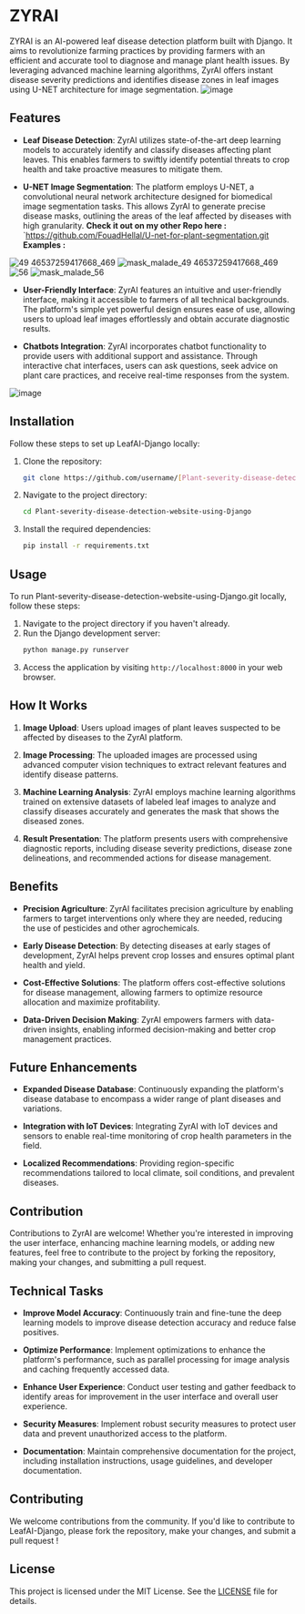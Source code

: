 # ZYRAI

ZYRAI is an AI-powered leaf disease detection platform built with Django. It aims to revolutionize farming practices by providing farmers with an efficient and accurate tool to diagnose and manage plant health issues. By leveraging advanced machine learning algorithms, ZyrAI offers instant disease severity predictions and identifies disease zones in leaf images using U-NET architecture for image segmentation.
![image](https://github.com/FouadHellal/Plant-severity-disease-detection-website-using-Django/assets/113594352/f3952152-8385-4681-94bb-16e9cd0a9c84)

## Features

- **Leaf Disease Detection**: ZyrAI utilizes state-of-the-art deep learning models to accurately identify and classify diseases affecting plant leaves. This enables farmers to swiftly identify potential threats to crop health and take proactive measures to mitigate them.

- **U-NET Image Segmentation**: The platform employs U-NET, a convolutional neural network architecture designed for biomedical image segmentation tasks. This allows ZyrAI to generate precise disease masks, outlining the areas of the leaf affected by diseases with high granularity.
  **Check it out on my other Repo here :** `https://github.com/FouadHellal/U-net-for-plant-segmentation.git
  **Examples :**
  
![49 46537259417668_469](https://github.com/FouadHellal/Plant-severity-disease-detection-website-using-Django/assets/113594352/1fab202d-7236-4f71-8c07-0da07234c467)
![mask_malade_49 46537259417668_469](https://github.com/FouadHellal/Plant-severity-disease-detection-website-using-Django/assets/113594352/3a29e629-5ad9-48ff-815c-03351cfae673)
![56](https://github.com/FouadHellal/Plant-severity-disease-detection-website-using-Django/assets/113594352/fbab854d-ca7d-4f1f-b113-70bb1c00e863)
![mask_malade_56](https://github.com/FouadHellal/Plant-severity-disease-detection-website-using-Django/assets/113594352/be1d4f6a-f0e1-42b4-9a40-89464a02cf8e)

- **User-Friendly Interface**: ZyrAI features an intuitive and user-friendly interface, making it accessible to farmers of all technical backgrounds. The platform's simple yet powerful design ensures ease of use, allowing users to upload leaf images effortlessly and obtain accurate diagnostic results.
  

- **Chatbots Integration**: ZyrAI incorporates chatbot functionality to provide users with additional support and assistance. Through interactive chat interfaces, users can ask questions, seek advice on plant care practices, and receive real-time responses from the system.

![image](https://github.com/FouadHellal/Plant-severity-disease-detection-website-using-Django/assets/113594352/fc8d0d22-3af1-49b7-9a4c-da9a6f6921a0)

## Installation

Follow these steps to set up LeafAI-Django locally:

1. Clone the repository:
    ```bash
    git clone https://github.com/username/[Plant-severity-disease-detection-website-using-Django.git]/
    ```

2. Navigate to the project directory:
    ```bash
    cd Plant-severity-disease-detection-website-using-Django
    ```

3. Install the required dependencies:
    ```bash
    pip install -r requirements.txt
    ```

## Usage

To run Plant-severity-disease-detection-website-using-Django.git locally, follow these steps:

1. Navigate to the project directory if you haven't already.
2. Run the Django development server:
    ```bash
    python manage.py runserver
    ```
3. Access the application by visiting `http://localhost:8000` in your web browser.

## How It Works

1. **Image Upload**: Users upload images of plant leaves suspected to be affected by diseases to the ZyrAI platform.

2. **Image Processing**: The uploaded images are processed using advanced computer vision techniques to extract relevant features and identify disease patterns.

3. **Machine Learning Analysis**: ZyrAI employs machine learning algorithms trained on extensive datasets of labeled leaf images to analyze and classify diseases accurately and generates the mask that shows the diseased zones.

4. **Result Presentation**: The platform presents users with comprehensive diagnostic reports, including disease severity predictions, disease zone delineations, and recommended actions for disease management.

## Benefits

- **Precision Agriculture**: ZyrAI facilitates precision agriculture by enabling farmers to target interventions only where they are needed, reducing the use of pesticides and other agrochemicals.

- **Early Disease Detection**: By detecting diseases at early stages of development, ZyrAI helps prevent crop losses and ensures optimal plant health and yield.

- **Cost-Effective Solutions**: The platform offers cost-effective solutions for disease management, allowing farmers to optimize resource allocation and maximize profitability.

- **Data-Driven Decision Making**: ZyrAI empowers farmers with data-driven insights, enabling informed decision-making and better crop management practices.

## Future Enhancements

- **Expanded Disease Database**: Continuously expanding the platform's disease database to encompass a wider range of plant diseases and variations.

- **Integration with IoT Devices**: Integrating ZyrAI with IoT devices and sensors to enable real-time monitoring of crop health parameters in the field.

- **Localized Recommendations**: Providing region-specific recommendations tailored to local climate, soil conditions, and prevalent diseases.

## Contribution

Contributions to ZyrAI are welcome! Whether you're interested in improving the user interface, enhancing machine learning models, or adding new features, feel free to contribute to the project by forking the repository, making your changes, and submitting a pull request.

## Technical Tasks

- **Improve Model Accuracy**: Continuously train and fine-tune the deep learning models to improve disease detection accuracy and reduce false positives.

- **Optimize Performance**: Implement optimizations to enhance the platform's performance, such as parallel processing for image analysis and caching frequently accessed data.

- **Enhance User Experience**: Conduct user testing and gather feedback to identify areas for improvement in the user interface and overall user experience.

- **Security Measures**: Implement robust security measures to protect user data and prevent unauthorized access to the platform.

- **Documentation**: Maintain comprehensive documentation for the project, including installation instructions, usage guidelines, and developer documentation.


## Contributing

We welcome contributions from the community. If you'd like to contribute to LeafAI-Django, please fork the repository, make your changes, and submit a pull request !

## License

This project is licensed under the MIT License. See the [LICENSE](LICENSE) file for details.


